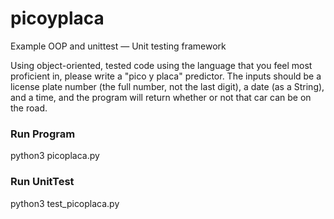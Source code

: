 # picoyplaca
Example OOP and unittest — Unit testing framework

Using object-oriented, tested code using the language that you feel most proficient in, please write a "pico y placa" predictor. The inputs should be a license plate number (the full number, not the last digit), a date (as a String), and a time, and the program will return whether or not that car can be on the road.

### Run Program
python3 picoplaca.py

### Run UnitTest
python3 test_picoplaca.py
